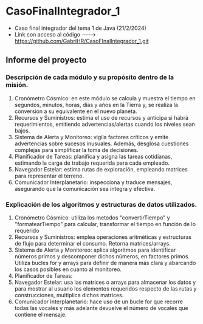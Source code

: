 # CasoFinalIntegrador_1
 - Caso final integrador del tema 1 de Java (21/2/2024)
 - Link con acceso al código ---> https://github.com/GabriHR/CasoFInalIntegrador_1.git

## Informe del proyecto

### Descripción de cada módulo y su propósito dentro de la misión.
 1. Cronómetro Cósmico: en este módulo se calcula y muestra el tiempo en segundos, minutos, horas, días y años en la Tierra y, se realiza la conversión a su  equivalente en el nuevo planeta.
 2. Recursos y Suministros: estima el uso de recursos y anticipa si habrá requerimientos, emitiendo advertencias/alertas cuando los niveles sean bajos.
 3. Sistema de Alerta y Monitoreo: vigila factores críticos y emite advertencias sobre sucesos inusuales. Además, desglosa cuestiones complejas para simplificar la toma de decisiones.
 4. Planificador de Tareas: planifica y asigna las tareas cotidianas, estimando la carga de trabajo requerida para cada empleado.
 5. Navegador Estelar: estima rutas de exploración, empleando matrices para representar el terreno.
 6. Comunicador Interplanetario: inspecciona y traduce mensajes, asegurando que la comunicación sea íntegra y efectiva.

### Explicación de los algoritmos y estructuras de datos utilizados.

 1. Cronómetro Cósmico: utiliza los metodos "convertirTiempo" y "formatearTiempo" para calcular, transformar el tiempo en función de lo requerido
 2. Recursos y Suministros: emplea operaciones aritméticas y estructuras de flujo para determinar el consumo. Retorna matrices/arrays.
 3. Sistema de Alerta y Monitoreo: aplica algoritmos para identificar números primos y descomponer dichos números, en factores primos. Utiliza bucles for y arrays para definir de manera más clara y abarcando los casos posibles en cuanto al monitoreo.
 4. Planificador de Tareas:
 5. Navegador Estelar: usa las matrices o arrays para almacenar los datos y para mostrar al usuario los elementos requeridos respecto de las rutas y construcciones, multiplica dichos matrices.
 6. Comunicador Interplanetario: hace uso de un bucle for que recorre todas las vocales y más adelante devuelve el número de vocales que contiene el mensaje. 
